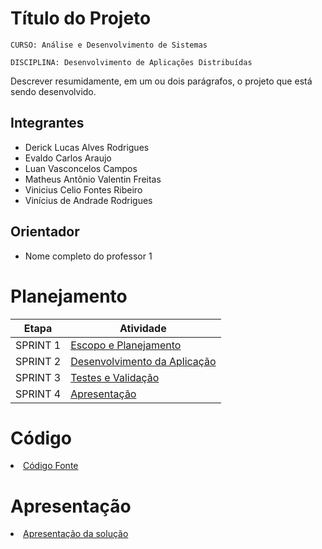 # Título do Projeto

`CURSO: Análise e Desenvolvimento de Sistemas`

`DISCIPLINA: Desenvolvimento de Aplicações Distribuídas`

Descrever resumidamente, em um ou dois parágrafos, o projeto que está sendo desenvolvido.

## Integrantes

* Derick Lucas Alves Rodrigues
* Evaldo Carlos Araujo
* Luan Vasconcelos Campos
* Matheus Antônio Valentin Freitas
* Vinicius Celio Fontes Ribeiro
* Vinícius de Andrade Rodrigues

## Orientador

* Nome completo do professor 1

# Planejamento

| Etapa         | Atividade |
|  :----:   | ----------- |
| SPRINT 1         |[Escopo e Planejamento](docs/especification.md) |
| SPRINT 2         |[Desenvolvimento da Aplicação](docs/development.md) |
| SPRINT 3         |[Testes e Validação](docs/tests.md) |
| SPRINT 4         |[Apresentação](presentation/README.md) |

# Código

<li><a href="src/README.md"> Código Fonte</a></li>

# Apresentação

<li><a href="presentation/README.md"> Apresentação da solução</a></li>
